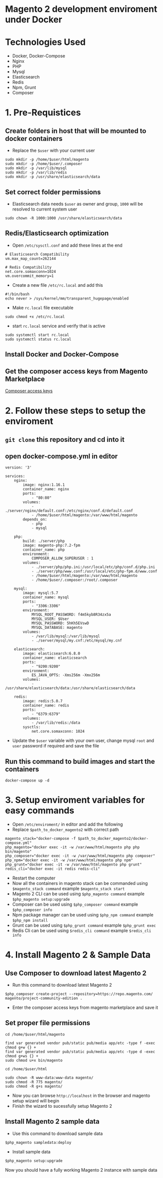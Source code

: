 # Magento 2 development enviroment under Docker

# Technologies Used
- Docker, Docker-Compose
- Nginx
- PHP
- Mysql
- Elasticsearch
- Redis
- Npm, Grunt
- Composer

# 1. Pre-Requistices

## Create folders in host that will be mounted to docker containers
- Replace the `$user` with your current user
```
sudo mkdir -p /home/$user/html/magento
sudo mkdir -p /home/$user/.composer
sudo mkdir -p /var/lib/mysql
sudo mkdir -p /var/lib/redis
sudo mkdir -p /usr/share/elasticsearch/data
```

## Set correct folder permissions
- Elasticsearch data needs `$user` as owner and group, `1000` will be resolved to current system user
```
sudo chown -R 1000:1000 /usr/share/elasticsearch/data
```

## Redis/Elasticsearch optimization
- Open `/etc/sysctl.conf` and add these lines at the end
```
# Elasticsearch Compatibility
vm.max_map_count=262144

# Redis Compatibility
net.core.somaxconn=1024
vm.overcommit_memory=1
```
- Create a new file `/etc/rc.local` and add this
```
#!/bin/bash
echo never > /sys/kernel/mm/transparent_hugepage/enabled
```
- Make `rc.local` file executable
```
sudo chmod +x /etc/rc.local
```
- start `rc.local` service and verify that is active
```
sudo systemctl start rc.local
sudo systemctl status rc.local
```

## Install Docker and Docker-Compose

## Get the composer access keys from Magento Marketplace
[Composer access keys](https://devdocs.magento.com/guides/v2.3/install-gde/prereq/connect-auth.html)

# 2. Follow these steps to setup the enviroment

## `git clone` this repository and cd into it

## open docker-compose.yml in editor
```
version: '3'

services:
    nginx:
        image: nginx:1.16.1
        container_name: nginx
        ports:
            - "80:80"
        volumes:
            - ./server/nginx/default.conf:/etc/nginx/conf.d/default.conf
            - /home/$user/html/magento:/var/www/html/magento
        depends_on:
            - php
            - mysql
        
    php:
        build: ./server/php
        image: magento-php:7.2-fpm
        container_name: php
        environment:
            COMPOSER_ALLOW_SUPERUSER : 1
        volumes:
            - ./server/php/php.ini:/usr/local/etc/php/conf.d/php.ini
            - ./server/php/www.conf:/usr/local/etc/php-fpm.d/www.conf
            - /home/$user/html/magento:/var/www/html/magento    
            - /home/$user/.composer:/root/.composer
           
    mysql:
        image: mysql:5.7
        container_name: mysql       
        ports: 
            - "3306:3306"
        environment:
            MYSQL_ROOT_PASSWORD: f4m5kyb8R34zx5a
            MYSQL_USER: $User
            MYSQL_PASSWORD: 5hKh5EVswD
            MYSQL_DATABASE: magento
        volumes:
            - /var/lib/mysql:/var/lib/mysql
            - ./server/mysql/my.cnf:/etc/mysql/my.cnf

    elasticsearch:
        image: elasticsearch:6.8.0
        container_name: elasticsearch       
        ports: 
            - "9200:9200"
        environment:
            ES_JAVA_OPTS: -Xms256m -Xmx256m
        volumes:
            - /usr/share/elasticsearch/data:/usr/share/elasticsearch/data

    redis:
        image: redis:5.0.7
        container_name: redis       
        ports: 
            - "6379:6379"
        volumes:
            - /var/lib/redis:/data
        sysctls:
            net.core.somaxconn: 1024
```
- Update the `$user` variable with your own user, change mysql `root` and `user` password if required and save the file

## Run this command to build images and start the containers
```
docker-compose up -d
```

# 3. Setup enviroment variables for easy commands
- Open `/etc/enviroment/` in editor and add the following
- Replace `$path_to_docker_magento2` with correct path
```
magento_stack="docker-compose -f $path_to_docker_magento2/docker-compose.yml"
php_magento="docker exec -it -w /var/www/html/magento php php bin/magento"
php_composer="docker exec -it -w /var/www/html/magento php composer"
php_npm="docker exec -it -w /var/www/html/magento php npm"
php_grunt="docker exec -it -w /var/www/html/magento php grunt"
redis_cli="docker exec -it redis redis-cli"
```
- Restart the computer
- Now all the containers in magento stack can be commanded using `$magento_stack command` example `$magento_stack start`
- Magento 2 CLI can be used using `$php_magento command` example `$php_magento setup:upgrade`
- Composer can be used using `$php_composer command` example `$php_composer info`
- Npm package manager can be used using `$php_npm command` example `$php_npm install`
- Grunt can be used using `$php_grunt command` example `$php_grunt exec`
- Redis Cli can be used using `$redis_cli command` example `$redis_cli info`

# 4. Install Magento 2 & Sample Data

## Use Composer to download latest Magento 2
- Run this command to download latest Magento 2 
```
$php_composer create-project --repository=https://repo.magento.com/ magento/project-community-edition .
```
- Enter the composer access keys from magento marketplace and save it

## Set proper file permissions
```
cd /home/$user/html/magento

find var generated vendor pub/static pub/media app/etc -type f -exec chmod g+w {} +
find var generated vendor pub/static pub/media app/etc -type d -exec chmod g+ws {} +
sudo chmod u+x bin/magento
```

```
cd /home/$user/html

sudo chown -R www-data:www-data magento/
sudo chmod -R 775 magento/
sudo chmod -R g+s magento/
```
- Now you can browse `http://localhost` in the browser and magento setup wizard will begin
- Finish the wizard to sucessfully setup Magento 2

## Install Magento 2 sample data
- Use this command to download sample data
```
$php_magento sampledata:deploy
```
- Install sample data
```
$php_magento setup:upgrade
```
Now you should have a fully working Magento 2 instance with sample data
